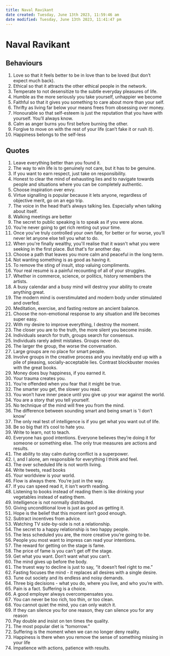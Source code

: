 ```yaml
---
title: Naval Ravikant
date created: Tuesday, June 13th 2023, 11:59:46 am
date modified: Tuesday, June 13th 2023, 11:41:47 pm
---
```


# Naval Ravikant

## Behaviours

1. Love so that it feels better to be in love than to be loved (but don’t expect much back).
2. Ethical so that it attracts the other ethical people in the network.
3. Temperate to not desensitize to the subtle everyday pleasures of life.
4. Humble as the more seriously you take yourself, unhappier we become
5. Faithful so that it gives you something to care about more than your self.
6. Thrifty as living far below your means frees from obsessing over money.
7. Honourable so that self-esteem is just the reputation that you have with yourself. You’ll always know.
8. Calm as anger burns you first before burning the other.
9. Forgive to move on with the rest of your life (can’t fake it or rush it).
10. Happiness belongs to the self-less

## Quotes

1. Leave everything better than you found it.
2. The way to win life is to genuinely not care, but it has to be genuine.
3. If you want to earn respect, just take on responsibility.
4. Honest to clear the mind of exhausting lies and to navigate towards people and situations where you can be completely authentic.
5. Choose inspiration over envy.
6. Virtue signalling is popular because it lets anyone, regardless of objective merit, go on an ego trip.
7. The voice in the head that’s always talking lies. Especially when talking about itself.
8. Walking meetings are better
9. The secret to public speaking is to speak as if you were alone.
10. You’re never going to get rich renting out your time.
11. Once you’ve truly controlled your own fate, for better or for worse, you’ll never let anyone else tell you what to do.
12. When you're finally wealthy, you'll realise that it wasn't what you were seeking in the first place. But that's for another day.
13. Choose a path that leaves you more calm and peaceful in the long term.
14. Not wanting something is as good as having it.
15. To remove the sting of insult, stop valuing compliments.
16. Your real resumé is a painful recounting of all of your struggles.
17. Whether in commerce, science, or politics, history remembers the artists.
18. A busy calendar and a busy mind will destroy your ability to create anything great.
19. The modern mind is overstimulated and modern body under stimulated and overfed.
20. Meditation, exercise, and fasting restore an ancient balance.
21. Choose the non-emotional response to any situation and life becomes super easy.
22. With my desire to improve everything, I destroy the moment.
23. The closer you are to the truth, the more silent you become inside.
24. Individuals search for truth, groups search for consensus.
25. Individuals rarely admit mistakes. Groups never do.
26. The larger the group, the worse the conversation.
27. Large groups are no place for smart people.
28. Involve groups in the creative process and you inevitably end up with a pile of pleasing, socially-acceptable lies. Contrast blockbuster movies with the great books.
29. Money does buy happiness, if you earned it.
30. Your trauma creates you.
31. You’re offended when you fear that it might be true.
32. The smarter you get, the slower you read.
33. You won’t have inner peace until you give up your war against the world.
34. You are a story that you tell yourself.
35. No technique of the mind will free you from the mind.
36. The difference between sounding smart and being smart is 'I don’t know'
37. The only real test of intelligence is if you get what you want out of life.
38. Be so big that it’s cool to hate you.
39. Write to learn, not to teach.
40. Everyone has good intentions. Everyone believes they’re doing it for someone or something else. The only true measures are actions and results.
41. The ability to stay calm during conflict is a superpower.
42. I, and I alone, am responsible for everything I think and feel.
43. The over scheduled life is not worth living.
44. Write tweets, read books
45. Your worldview is your world.
46. Flow is always there. You’re just in the way.
47. If you can speed read it, it isn't worth reading.
48. Listening to books instead of reading them is like drinking your vegetables instead of eating them.
49. Intelligence is not normally distributed.
50. Giving unconditional love is just as good as getting it.
51. Hope is the belief that this moment isn’t good enough.
52. Subtract incentives from advice.
53. Watching TV side-by-side is not a relationship.
54. The secret to a happy relationship is two happy people.
55. The less scheduled you are, the more creative you’re going to be.
56. People you most want to impress can read your intentions.
57. The reward for getting on the stage is fame.
58. The price of fame is you can’t get off the stage.
59. Get what you want. Don’t want what you can’t.
60. The mind gives up before the body.
61. The truest way to decline is just to say, “it doesn’t feel right to me.”
62. Fasting focuses the mind - it replaces all desires with a single desire.
63. Tune out society and its endless and noisy demands.
64. Three big decisions - what you do, where you live, and who you’re with.
65. Pain is a fact. Suffering is a choice.
66. A good employer always overcompensates you.
67. You can never be too rich, too thin, or too clean.
68. You cannot quiet the mind, you can only watch it.
69. If they can silence you for one reason, they can silence you for any reason
70. Pay double and insist on ten times the quality.
71. The most popular diet is “tomorrow.”
72. Suffering is the moment when we can no longer deny reality.
73. Happiness is there when you remove the sense of something missing in your life
74. Impatience with actions, patience with results.
